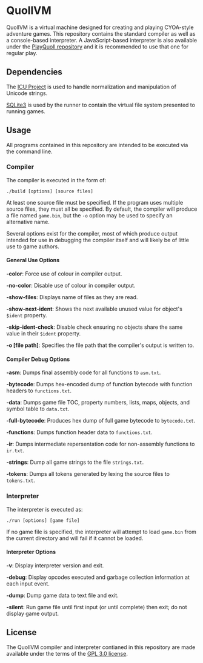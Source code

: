 # QuollVM

QuollVM is a virtual machine designed for creating and playing CYOA-style adventure games. This repository contains the standard compiler as well as a console-based interpreter. A JavaScript-based interpreter is also available under the [PlayQuoll repository](https://github.com/GrenDrake/playquoll) and it is recommended to use that one for regular play.

## Dependencies

The [ICU Project](http://site.icu-project.org/) is used to handle normalization and manipulation of Unicode strings.

[SQLite3](https://sqlite.org/) is used by the runner to contain the virtual file system presented to running games.

## Usage

All programs contained in this repository are intended to be executed via the command line.

### Compiler

The compiler is executed in the form of:

```
./build [options] [source files]
```

At least one source file must be specified. If the program uses multiple source files, they must all be specified. By default, the compiler will produce a file named `game.bin`, but the `-o` option may be used to specify an alternative name.

Several options exist for the compiler, most of which produce output intended for use in debugging the compiler itself and will likely be of little use to game authors.

#### General Use Options

**-color**: Force use of colour in compiler output.

**-no-color**: Disable use of colour in compiler output.

**-show-files**: Displays name of files as they are read.

**-show-next-ident**: Shows the next available unused value for object's `$ident` property.

**-skip-ident-check**: Disable check ensuring no objects share the same value in their `$ident` property. 

**-o [file path]**: Specifies the file path that the compiler's output is written to.

#### Compiler Debug Options

**-asm**: Dumps final assembly code for all functions to `asm.txt`.

**-bytecode**: Dumps hex-encoded dump of function bytecode with function headers to `functions.txt`.

**-data**: Dumps game file TOC, property numbers, lists, maps, objects, and symbol table to `data.txt`.

**-full-bytecode**: Produces hex dump of full game bytecode to `bytecode.txt`.

**-functions**: Dumps function header data to `functions.txt`.

**-ir**: Dumps intermediate repersentation code for non-assembly functions to `ir.txt`.

**-strings**: Dump all game strings to the file `strings.txt`.

**-tokens**: Dumps all tokens generated by lexing the source files to `tokens.txt`.

### Interpreter

The interpreter is executed as:

```
./run [options] [game file]
```


If no game file is specified, the interpreter will attempt to load `game.bin` from the current directory and will fail if it cannot be loaded.

#### Interpreter Options

**-v**: Display interpreter version and exit.

**-debug**: Display opcodes executed and garbage collection information at each input event.

**-dump**: Dump game data to text file and exit.

**-silent**: Run game file until first input (or until complete) then exit; do not display game output.

## License

The QuollVM compiler and interpreter contianed in this repository are made available under the terms of the [GPL 3.0 license](LICENSE).
